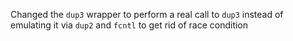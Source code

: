 Changed the `dup3` wrapper to perform a real call to `dup3` instead of emulating it via `dup2` and `fcntl` to get rid of race condition

